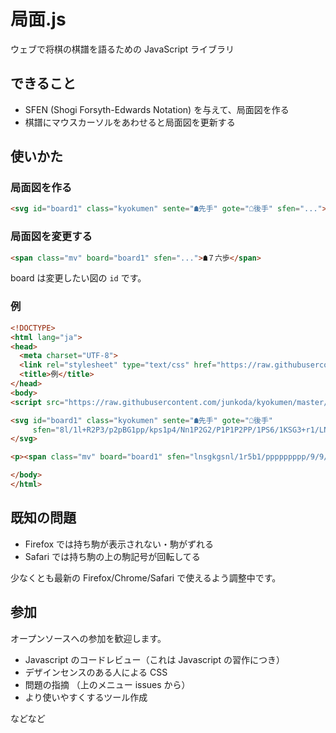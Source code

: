 局面.js
===========
ウェブで将棋の棋譜を語るための JavaScript ライブラリ

## できること

- SFEN (Shogi Forsyth-Edwards Notation) を与えて、局面図を作る
- 棋譜にマウスカーソルをあわせると局面図を更新する

## 使いかた

### 局面図を作る

```html
<svg id="board1" class="kyokumen" sente="☗先手" gote="☖後手" sfen="...">
```

### 局面図を変更する

```html
<span class="mv" board="board1" sfen="...">☗７六歩</span>
```

board は変更したい図の `id` です。

### 例

```html
<!DOCTYPE>
<html lang="ja">
<head>
  <meta charset="UTF-8">
  <link rel="stylesheet" type="text/css" href="https://raw.githubusercontent.com/junkoda/kyokumen/master/kyokumen.css">
  <title>例</title>
</head>
<body>
<script src="https://raw.githubusercontent.com/junkoda/kyokumen/master/kyokumen.js"></script>

<svg id="board1" class="kyokumen" sente="☗先手" gote="☖後手"
     sfen="8l/1l+R2P3/p2pBG1pp/kps1p4/Nn1P2G2/P1P1P2PP/1PS6/1KSG3+r1/LN2+p3L w Sbgn3p 124">
</svg>

<p><span class="mv" board="board1" sfen="lnsgkgsnl/1r5b1/ppppppppp/9/9/9/PPPPPPPPP/1B5R1/LNSGKGSNL b">初手</span></p>

</body>
</html>
```

## 既知の問題

* Firefox では持ち駒が表示されない・駒がずれる
* Safari では持ち駒の上の駒記号が回転してる

少なくとも最新の Firefox/Chrome/Safari で使えるよう調整中です。


## 参加

オープンソースへの参加を歓迎します。

* Javascript のコードレビュー（これは Javascript の習作につき）
* デザインセンスのある人による CSS
* 問題の指摘 （上のメニュー issues から）
* より使いやすくするツール作成

などなど
